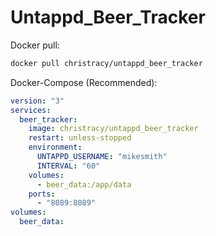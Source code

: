 # Untappd_Beer_Tracker

Docker pull:

```sh
docker pull christracy/untappd_beer_tracker
```

Docker-Compose (Recommended):

```yaml
version: "3"
services:
  beer_tracker:
    image: christracy/untappd_beer_tracker
    restart: unless-stopped
    environment:
      UNTAPPD_USERNAME: "mikesmith"
      INTERVAL: "60"
    volumes:
      - beer_data:/app/data
    ports:
      - "8089:8089"
volumes:
  beer_data:
```
